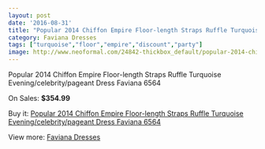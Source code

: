 ```yaml
---
layout: post
date: '2016-08-31'
title: "Popular 2014 Chiffon Empire Floor-length Straps Ruffle Turquoise Evening/celebrity/pageant Dress Faviana 6564"
category: Faviana Dresses
tags: ["turquoise","floor","empire","discount","party"]
image: http://www.neoformal.com/24842-thickbox_default/popular-2014-chiffon-empire-floor-length-straps-ruffle-turquoise-evening-celebrity-pageant-dress-faviana-6564.jpg
---
```

Popular 2014 Chiffon Empire Floor-length Straps Ruffle Turquoise Evening/celebrity/pageant Dress Faviana 6564

On Sales: **$354.99**
<a href="https://www.neoformal.com/en/faviana-dresses/8451-popular-2014-chiffon-empire-floor-length-straps-ruffle-turquoise-evening-celebrity-pageant-dress-faviana-6564.html"><amp-img layout="responsive" width="600" height="600" src="//www.neoformal.com/24842-thickbox_default/popular-2014-chiffon-empire-floor-length-straps-ruffle-turquoise-evening-celebrity-pageant-dress-faviana-6564.jpg" alt="Popular 2014 Chiffon Empire Floor-length Straps Ruffle Turquoise Evening/celebrity/pageant Dress Faviana 6564 0" /></a>
<a href="https://www.neoformal.com/en/faviana-dresses/8451-popular-2014-chiffon-empire-floor-length-straps-ruffle-turquoise-evening-celebrity-pageant-dress-faviana-6564.html"><amp-img layout="responsive" width="600" height="600" src="//www.neoformal.com/24843-thickbox_default/popular-2014-chiffon-empire-floor-length-straps-ruffle-turquoise-evening-celebrity-pageant-dress-faviana-6564.jpg" alt="Popular 2014 Chiffon Empire Floor-length Straps Ruffle Turquoise Evening/celebrity/pageant Dress Faviana 6564 1" /></a>

Buy it: [Popular 2014 Chiffon Empire Floor-length Straps Ruffle Turquoise Evening/celebrity/pageant Dress Faviana 6564](https://www.neoformal.com/en/faviana-dresses/8451-popular-2014-chiffon-empire-floor-length-straps-ruffle-turquoise-evening-celebrity-pageant-dress-faviana-6564.html "Popular 2014 Chiffon Empire Floor-length Straps Ruffle Turquoise Evening/celebrity/pageant Dress Faviana 6564")

View more: [Faviana Dresses](https://www.neoformal.com/en/10-faviana-dresses "Faviana Dresses")